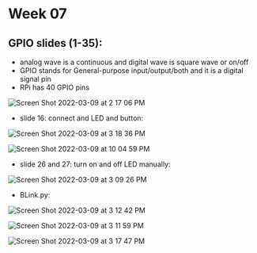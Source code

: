 
# Week 07




## GPIO slides (1-35):
- analog wave is a continuous and digital wave is square wave or on/off
- GPIO stands for General-purpose input/output/both and it is a digital signal pin
- RPi has 40 GPIO pins

![Screen Shot 2022-03-09 at 2 17 06 PM](https://user-images.githubusercontent.com/70282901/157515332-b3b25126-0e26-478d-be42-96968ba27954.png)

- slide 16: connect and LED and button:


![Screen Shot 2022-03-09 at 3 18 36 PM](https://user-images.githubusercontent.com/70282901/157528123-a5866285-2803-4adb-8104-dac10ca03924.png)

![Screen Shot 2022-03-09 at 10 04 59 PM](https://user-images.githubusercontent.com/70282901/157580579-bb7bd896-f60a-4d10-82de-e2485b51f693.png)

- slide 26 and 27: turn on and off LED manually:

![Screen Shot 2022-03-09 at 3 09 26 PM](https://user-images.githubusercontent.com/70282901/157525439-6dc912b3-1408-4a02-bec4-6e0cbeb67c3d.png)

- BLink.py:


![Screen Shot 2022-03-09 at 3 12 42 PM](https://user-images.githubusercontent.com/70282901/157527796-d6ec48df-d548-44a0-ae31-373a556b3040.png)

![Screen Shot 2022-03-09 at 3 11 59 PM](https://user-images.githubusercontent.com/70282901/157527798-b596c905-06b3-45ed-b568-a4374c2c9dca.png)

![Screen Shot 2022-03-09 at 3 17 47 PM](https://user-images.githubusercontent.com/70282901/157527801-b57393ba-6e04-4040-816c-217276a6ef2a.png)

